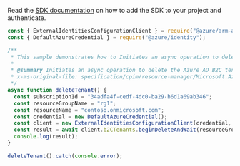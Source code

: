 Read the [SDK documentation](https://github.com/Azure/azure-sdk-for-js/blob/%40azure%2Farm-azureadexternalidentities_1.0.0/sdk/azureadexternalidentities/arm-azureadexternalidentities/README.md) on how to add the SDK to your project and authenticate.

```javascript
const { ExternalIdentitiesConfigurationClient } = require("@azure/arm-azureadexternalidentities");
const { DefaultAzureCredential } = require("@azure/identity");

/**
 * This sample demonstrates how to Initiates an async operation to delete the Azure AD B2C tenant and Azure resource. The resource deletion can only happen as the last step in [the tenant deletion process](https://aka.ms/deleteB2Ctenant).
 *
 * @summary Initiates an async operation to delete the Azure AD B2C tenant and Azure resource. The resource deletion can only happen as the last step in [the tenant deletion process](https://aka.ms/deleteB2Ctenant).
 * x-ms-original-file: specification/cpim/resource-manager/Microsoft.AzureActiveDirectory/stable/2021-04-01/examples/deleteTenant.json
 */
async function deleteTenant() {
  const subscriptionId = "34adfa4f-cedf-4dc0-ba29-b6d1a69ab346";
  const resourceGroupName = "rg1";
  const resourceName = "contoso.onmicrosoft.com";
  const credential = new DefaultAzureCredential();
  const client = new ExternalIdentitiesConfigurationClient(credential, subscriptionId);
  const result = await client.b2CTenants.beginDeleteAndWait(resourceGroupName, resourceName);
  console.log(result);
}

deleteTenant().catch(console.error);
```
